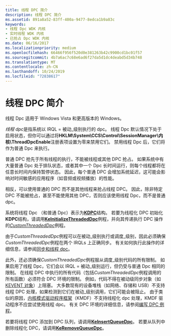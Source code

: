 ```yaml
---
title: 线程 DPC 简介
description: 线程 DPC 简介
ms.assetid: 891a8a52-83ff-400a-9477-8edca1b9a83c
keywords:
- 线程 Dpc WDK 内核
- 实时线程 WDK 内核
- 已抢占 Dpc WDK 内核
ms.date: 06/16/2017
ms.localizationpriority: medium
ms.openlocfilehash: 66466f956f520d0e381263b42c9900cd1bc01f57
ms.sourcegitcommit: 4b7a6ac7c68e6ad6f27da5d1dc4deabd5d34b748
ms.translationtype: MT
ms.contentlocale: zh-CN
ms.lasthandoff: 10/24/2019
ms.locfileid: "72838617"
---
```

# <a name="introduction-to-threaded-dpcs"></a>线程 DPC 简介





线程 Dpc 适用于 Windows Vista 和更高版本的 Windows。

*线程 dpc*是指系统以 IRQL = 被动\_级别执行的 dpc。 线程 Dpc 默认情况下处于启用状态，但你可以通过将**HKLM\\System\\CCS\\Control\\SessionManager\\内核\\ThreadDpcEnable**注册表项设置为零来禁用它们。 禁用线程 Dpc 后，它们将作为普通 Dpc 来执行。

普通 DPC 抢先于所有线程的执行，不能被线程或其他 DPC 抢占。 如果系统中有大量普通 Dpc 处于排队状态，或者其中一个 Dpc 长时间运行，则每个线程都将在任意长时间内保持暂停状态。 因此，每个普通 DPC 会增加系统延迟，这可能会影响对时间敏感的应用程序（如音频或视频播放）的性能。

相反，可以使用普通的 DPC 而不是其他线程来抢占线程 DPC。 因此，除非特定 DPC 不能被抢占，甚至不能使用其他 DPC，否则应该使用线程 Dpc，而不是普通 dpc。

系统将线程 Dpc （和普通 Dpc）表示为[**KDPC**](https://docs.microsoft.com/windows-hardware/drivers/kernel/eprocess)结构。 若要为线程化 DPC 初始化**KDPC**结构，请调用[**KeInitializeThreadedDpc**](https://docs.microsoft.com/windows-hardware/drivers/ddi/wdm/nf-wdm-keinitializethreadeddpc)例程，并向其传递执行 DPC 操作的[*CustomThreadedDpc*](https://msdn.microsoft.com/library/windows/hardware/ff542976)例程。

由于*CustomThreadedDpc*例程可以在被动\_级别执行或调度\_级别，因此必须确保*CustomThreadedDpc*例程在两个 IRQLs 上正确同步。 有关如何执行此操作的详细信息，请参阅[同步和线程 dpc](synchronization-and-threaded-dpcs.md)。

此外，还必须确保*CustomThreadedDpc*例程服从调度\_级别代码的所有限制。 如果启用了线程 Dpc，它们会以 IRQL = 被动\_级别运行，但仍受与普通 Dpc 相同的限制。 在线程 DPC 中执行的所有代码（包括*CustomThreadedDpc*例程调用的所有函数）必须符合 DPC 环境的限制。 例如，代码不得在被动级同步对象（如[KEVENT 对象](defining-and-using-an-event-object.md)）上阻塞。 大多数现有的设备堆栈（如网络、存储和 USB）不支持线程 DPC 处理，如果检测到它们在被动\_级别调用，它们可能会被阻止。 由于类似的原因，[内核模式驱动程序框架](https://docs.microsoft.com/windows-hardware/drivers/wdf/what-s-new-for-wdf-drivers)（KMDF）不支持线程化 dpc 处理，KMDF 驱动程序不应尝试使用线程 dpc。 有关 DPC 环境的详细信息，请参阅[编写 DPC 例程](writing-dpc-routines.md)。

若要将线程 DPC 添加到 DPC 队列，请调用[**KeInsertQueueDpc**](https://docs.microsoft.com/windows-hardware/drivers/ddi/wdm/nf-wdm-keinsertqueuedpc)。 若要从队列中删除线程化 DPC，请调用[**KeRemoveQueueDpc**](https://docs.microsoft.com/windows-hardware/drivers/ddi/wdm/nf-wdm-keremovequeuedpc)。

 

 




